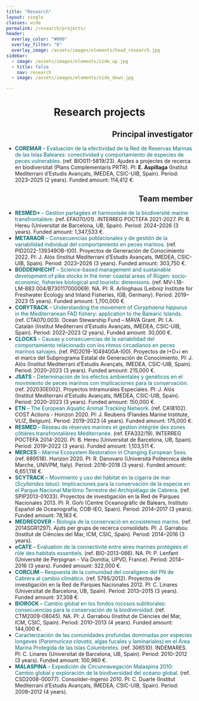 ```yaml
---
title: "Research"
layout: single
classes: wide
permalink: /research/projects/
header:
  overlay_color: "#000"
  overlay_filter: "0"
  overlay_image: /assets/images/elements/head_research.jpg
sidebar:
  - image: /assets/images/elements/side_up.jpg
  - title: false
    nav: research
  - image: /assets/images/elements/side_down.jpg

---
```


<h1 align=center>Research projects</h1>

<ul>
    <h2 align=right>Principal investigator</h2>
    <li><span style='color:#036972'><b> COREMAR </b>– Evaluación de la efectividad de la Red de Reservas Marinas de las Islas Baleares: conectividad y comportamiento de especies de peces vulnerables. </span>(ref. BIO011-5819/23). Ajudes a projectes de recerca en biodiversitat (Plans Complementaris PRTR). PI: <b>E. Aspillaga</b> (Institut Mediterrani d’Estudis Avançats, IMEDEA, CSIC-UIB, Spain). Period: 2023–2025 (2 years). Funded amount: 114,412 €.</li>
    <h2 align=right>Team member</h2>
    <li><span style='color:#036972'><b> RESMED+ </b>– Gestion partagées et harmonisée de la biodiversité marine transfrontalière. </span>(ref. EFA070/01). INTERREG POCTEFA 2021-2027. PI: B. Hereu (Universitat de Barcelona, UB, Spain). Period: 2024–2026 (3 years). Funded amount: 1,347,533 €.</li>
    <li><span style='color:#036972'><b> METARAOR </b>– Consecuencias poblacionales y de gestión de la variabilidad individual del comportamiento en peces marinos. </span>(ref. PID2022-139349OB-I00). Proyectos de Generación de Conocimiento 2022. PI: J. Alós (Institut Mediterrani d’Estudis Avançats, IMEDEA, CSIC-UIB, Spain). Period: 2023–2026 (3 years). Funded amount: 303,750 €.</li>
    <li><span style='color:#036972'><b> BODDENHECHT </b>– Science-based management and sustainable development of pike stocks in the inner coastal areas of Rügen: socio-economic, fisheries biological and touristic dimensions. </span>(ref. MV-I.18-LM-883 004/B730117000069). NA. PI: R. Arlinghaus (Leibniz Institute for Freshwater Ecology and Inland Fisheries, IGB, Germany). Period: 2019–2023 (5 years). Funded amount: 1,700,000 €.</li>
    <li><span style='color:#036972'><b> CORYTRACK </b>– Understanding the movement of <i>Coryphaena hippurus</i> in the Mediterranean FAD fishery: application to the Balearic Islands. </span>(ref. CTA070.003). Ocean Stewarship Fund – MAVA Grant. PI: I.A. Catalán (Institut Mediterrani d’Estudis Avançats, IMEDEA, CSIC-UIB, Spain). Period: 2022–2023 (2 years). Funded amount: 30,000 €.</li>
    <li><span style='color:#036972'><b> CLOCKS </b>– Causas y consecuencias de la variabilidad del comportamiento relacionado con los ritmos circadianos en peces marinos salvajes. </span>(ref. PID2019-104940GA-I00). Proyectos de I+D+i en el marco del Subprograma Estatal de Generación de Conocimiento. PI: J. Alós (Institut Mediterrani d’Estudis Avançats, IMEDEA, CSIC-UIB, Spain). Period: 2020–2023 (3 years). Funded amount: 215,000 €.</li>
    <li><span style='color:#036972'><b> JSATS </b>– Determinación de los efectos ambientales y genéticos en el movimiento de peces marinos con implicaciones para la conservación. </span>(ref. 202030E002). Proyectos Intramurales Especiales. PI: J. Alós (Institut Mediterrani d’Estudis Avançats, IMEDEA, CSIC-UIB, Spain). Period: 2020–2023 (3 years). Funded amount: 150,000 €.</li>
    <li><span style='color:#036972'><b> ETN </b>– The European Aquatic Animal Tracking Network. </span>(ref. CA18102). COST Actions - Horizon 2020. PI: J. Reubens (Flandes Marine Institute, VLIZ, Belgium). Period: 2019–2023 (4 years). Funded amount: 175,000 €.</li>
    <li><span style='color:#036972'><b> RESMED </b>– Réseau de réserves marines et gestion intégrée des zones côtières transfrontalières Méditerranée. </span>(ref. EFA332/19). INTERREG POCTEFA 2014-2020. PI: B. Hereu (Universitat de Barcelona, UB, Spain). Period: 2019–2022 (3 years). Funded amount: 1,103,511 €.</li>
    <li><span style='color:#036972'><b> MERCES </b>– Marine Ecosystem Restoration in Changing European Seas. </span>(ref. 689518). Horizon 2020. PI: R. Danovaro (Università Politecnica delle Marche, UNIVPM, Italy). Period: 2016–2018 (3 years). Funded amount: 6,651,118 €.</li>
    <li><span style='color:#036972'><b> SCYTRACK </b>– Movimiento y uso del hábitat en la cigarra de mar (<i>Scyllarides latus</i>): Implicaciones para la conservación de la especie en el Parque Nacional Marítimo Terrestre del Archipiélago de Cabrera. </span>(ref. SPIP2013-01033). Proyectos de investigación en la Red de Parques Nacionales 2013. PI: R. Goñi (Centre Oceanogràfic de Balears, Instituto Español de Oceanografía, COB-IEO, Spain). Period: 2014–2017 (3 years). Funded amount: 78,183 €.</li>
    <li><span style='color:#036972'><b> MEDRECOVER </b>– Biologia de la conservació en ecosistemes marins. </span>(ref. 2014SGR1297). Ajuts per grups de recerca consolidats. PI: J. Garrabou (Institut de Ciències del Mar, ICM, CSIC, Spain). Period: 2014–2016 (3 years).</li>
    <li><span style='color:#036972'><b> eCATE </b>– Evaluation de la connectivité entre aires marines protégées et rôle des habitats essentiels. </span>(ref. BIO-2013-066). NA. PI: P. Lenfant (Université de Perpignan - Via Domitia, UPVD, France). Period: 2014–2016 (3 years). Funded amount: 322,000 €.</li>
    <li><span style='color:#036972'><b> CORCLIM </b>– Respuesta de la comunidad del coralígeno del PN de Cabrera al cambio climático. </span>(ref. 579S/2012). Proyectos de investigación en la Red de Parques Nacionales 2012. PI: C. Linares (Universitat de Barcelona, UB, Spain). Period: 2013–2015 (3 years). Funded amount: 37,308 €.</li>
    <li><span style='color:#036972'><b> BIOROCK </b>– Cambio global en los fondos rocosos sublitorales: consecuencias para la conservación de la biodiversidad. </span>(ref. CTM2009-08045). NA. PI: J. Garrabou (Institut de Ciències del Mar, ICM, CSIC, Spain). Period: 2010–2013 (4 years). Funded amount: 144,000 €.</li>
    <li><span style='color:#036972'>Caracterización de las comunidades profundas dominadas por especies longeves (<i>Paramuricea clavata</i>, algas fucales y laminariales) en el Área Marina Protegida de las Islas Columbretes. </span>(ref. 306510). INDEMARES. PI: C. Linares (Universitat de Barcelona, UB, Spain). Period: 2010–2012 (3 years). Funded amount: 100,960 €.</li>
    <li><span style='color:#036972'><b> MALASPINA </b>– Expedición de Circunnavegación Malaspina 2010: Cambio global y exploración de la biodiversidad del océano global. </span>(ref. CSD2008-00077). Consolider-Ingenio 2010. PI: C. Duarte (Institut Mediterrani d’Estudis Avançats, IMEDEA, CSIC-UIB, Spain). Period: 2009–2012 (4 years).</li>
</ul>

